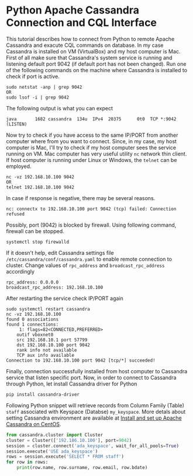 # Python Apache Cassandra Connection and CQL Interface

This tutorial describes how to connect from Python to remote Apache Cassandra and exacute CQL commands on database. In my case Cassandra is installed on VM (VirtualBox) and my host computer is Mac. 
First of all make sure that Cassandra's system service is running and listening default port 9042 (if default port has not been changed). Run one of the following commands on the machine where Cassandra is installed to check if port is active. 
```
sudo netstat -anp | grep 9042
OR
sudo lsof -i | grep 9042 
```
The following output is what you can expect
```
java       1682 cassandra  134u  IPv4  20375      0t0  TCP *:9042 (LISTEN)
```
Now try to check if you have access to the same IP/PORT from another computer where from you want to connect. Since, in my case, my host computer is Mac, I'll try to check if my host computer sees the service running on VM. Mac computer has very useful utility ```nc``` network thin client. If host computer is running under Linux or Windows, the ```telnet``` can be employed.
```
nc -vz 192.168.10.100 9042
OR
telnet 192.168.10.100 9042
```
In case if response is negative, there may be several reasons. 
```
nc: connectx to 192.168.10.100 port 9042 (tcp) failed: Connection refused
```
Possibly, port (9042) is blocked by firewall. Using following command, firewall can be stopped. 
```
systemctl stop firewalld
```
If it doesn't help, edit Cassandra settings file ```/etc/cassandra/conf/cassandra.yaml``` to enable remote connection to cluster. Change values of ```rpc_address``` and ```broadcast_rpc_address``` accordingly
```
rpc_address: 0.0.0.0
broadcast_rpc_address: 192.168.10.100
```
After restarting the service check IP/PORT again
```
sudo systemctl restart cassandra
nc -vz 192.168.10.100
found 0 associations
found 1 connections:
     1:	flags=82<CONNECTED,PREFERRED>
	outif vboxnet0
	src 192.168.10.1 port 57799
	dst 192.168.10.100 port 9042
	rank info not available
	TCP aux info available
Connection to 192.168.10.100 port 9042 [tcp/*] succeeded!
```
Finally, connection successfully installed from host computer to Cassandra service that listen specific port. 
Now, in order to connect to Cassandra through Python, let install Cassandra driver for Python
```
pip install cassandra-driver
```
Following Python snippet will retrieve records from Column Family (Table) ```staff``` associated with Keyspace (Databse) ```my_keyspace```. More detals about setting Cassandra environment are available at [Install and set up Apache Cassandra on CentOS](https://github.com/abzetdin-adamov/Install-and-set-up-Apache-Cassandra-on-CentOS).
```python
from cassandra.cluster import Cluster
cluster = Cluster(['192.186.10.100'], port=9042)
session = cluster.connect('ada_keyspace', wait_for_all_pools=True)
session.execute('USE ada_keyspace')
rows = session.execute('SELECT * FROM staff')
for row in rows:
    print(row.name, row.surname, row.email, row.bdate)
```
